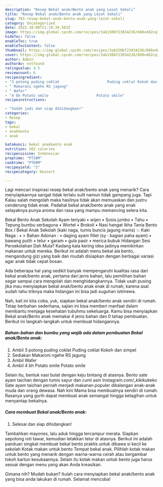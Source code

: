 ```yaml
---
description: "Resep Bekal anak/Bento anak yang Lezat Sekali"
title: "Resep Bekal anak/Bento anak yang Lezat Sekali"
slug: 703-resep-bekal-anak-bento-anak-yang-lezat-sekali
category: Uncategorized
date: 2022-10-08T21:19:34.563Z
image: https://img-global.cpcdn.com/recipes/3ab150bf23834236/680x482cq70/bekal-anakbento-anak-foto-resep-utama.jpg
hideToc: false
enableToc: true
enableTocContent: false
thumbnail: https://img-global.cpcdn.com/recipes/3ab150bf23834236/680x482cq70/bekal-anakbento-anak-foto-resep-utama.jpg
cover: https://img-global.cpcdn.com/recipes/3ab150bf23834236/680x482cq70/bekal-anakbento-anak-foto-resep-utama.jpg
author: Admin
authorAv: notfound
ratingvalue: 4.5
reviewcount: 6
recipeingredient:
- "3 potong puding coklat                      Puding coklat Kokoh dan simpel"
- " Makaroni ngehe RS jagung"
- " Wafer"
- "4 bh Potato smile                      Potato smile"
recipeinstructions:

- "Sudah jadi dan siap dihidangkan!"
categories:
- Resep
tags:
- bekal
- anakbento
- anak

katakunci: bekal anakbento anak 
nutrition: 162 calories
recipecuisine: Indonesian
preptime: "PT28M"
cooktime: "PT60M"
recipeyield: "2"
recipecategory: Dessert

---
```



Lagi mencari inspirasi resep bekal anak/bento anak yang menarik? Cara menyiapkannya sangat tidak terlalu sulit namun tidak gampang juga. Tapi Kalau salah mengolah maka hasilnya tidak akan memuaskan dan justru cenderung tidak enak. Padahal bekal anak/bento anak yang enak selayaknya punya aroma dan rasa yang mampu memancing selera kita.


Bekal Bento Anak Sekolah Ayam teriyaki • wijen • Sosis jumbo • Tahu • Tepung bumbu serbaguna • Wortel • Brokoli • Nasi hangat Ikha Tania Bento Box / Bekal Anak Sekolah (kaki naga, tumis buncis jagung manis) 💥 Kaki Naga : • &gt; Bahan Adonan : • daging ayam fillet (sy : bagian paha ayam) • bawang putih • telur • garam • gula pasir • merica bubuk Hidangan Sesi Persekolahan Dah Mula? Kadang kala kering idea jadinya memikirkan makanan untuk mereka. Berikut ini adalah menu bekal ala bento, mengandung gizi yang baik dan mudah disiapkan dengan berbagai variasi agar anak tidak cepat bosan.

Ada beberapa hal yang sedikit banyak mempengaruhi kualitas rasa dari bekal anak/bento anak, pertama dari jenis bahan, lalu pemilihan bahan segar sampai cara mengolah dan menghidangkannya. Tidak usah pusing jika mau menyiapkan bekal anak/bento anak enak di rumah, karena asal sudah tahu triknya maka hidangan ini bisa jadi suguhan istimewa.


Nah, kali ini kita coba, yuk, siapkan bekal anak/bento anak sendiri di rumah. Tetap berbahan sederhana, sajian ini bisa memberi manfaat dalam membantu menjaga kesehatan tubuhmu sekeluarga. Kamu bisa menyiapkan Bekal anak/Bento anak memakai 4 jenis bahan dan 0 tahap pembuatan. Berikut ini langkah-langkah untuk membuat hidangannya.

<!--inarticleads1-->

##### Bahan-bahan dan bumbu yang wajib ada dalam pembuatan Bekal anak/Bento anak:

1. Ambil 3 potong puding coklat                      Puding coklat Kokoh dan simpel
1. Sediakan  Makaroni ngehe RS jagung
1. Ambil  Wafer
1. Ambil 4 bh Potato smile                      Potato smile


Selain itu, bentuk nasi bulat dengan keju bintang di atasnya. Bento sate ayam taichan dengan tumis sayur dan cumi asin Instagram.com/_kikikukeko Sate ayam taichan pernah menjadi makanan populer dikalangan anak-anak muda dan orang dewasa. Nah kini Mama bisa membuatnya sendiri di rumah. Rasanya yang gurih dapat membuat anak semangat hingga ketagihan untuk menyantap bekalnya. 

<!--inarticleads2-->

##### Cara membuat Bekal anak/Bento anak:


1. Selesai dan siap dihidangkan!

Tambahkan mayones, lalu aduk hingga tercampur merata. Siapkan sepotong roti tawar, kemudian letakkan telur di atasnya. Berikut ini adalah panduan singkat membuat bekal bento praktis untuk dibawa si kecil ke sekolah Kotak makan untuk bento Tempat bekal anak. Pilihlah kotak makan untuk bento yang menarik dengan warna-warna cerah atau bergambar tokoh kartun kesukaannya. Selain itu kotak makan untuk bento juga harus sesuai dengan menu yang akan Anda kreasikan. 

Gimana nih? Mudah bukan? Itulah cara menyiapkan bekal anak/bento anak yang bisa anda lakukan di rumah. Selamat mencoba!
